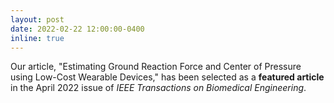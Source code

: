 ```yaml
---
layout: post
date: 2022-02-22 12:00:00-0400
inline: true
---
```


Our article, "Estimating Ground Reaction Force and Center of Pressure using Low-Cost Wearable Devices," has been selected as a **featured article** in the April 2022 issue of _IEEE Transactions on Biomedical Engineering_.
